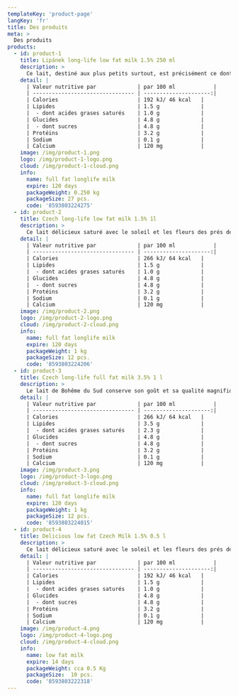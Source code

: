 ```yaml
---
templateKey: 'product-page'
langKey: 'fr'
title: Des produits
meta: >
  Des produits
products:
  - id: product-1
    title: Lipánek long-life low fat milk 1.5% 250 ml
    description: >
      Ce lait, destiné aux plus petits surtout, est précisément ce dont le corps a besoin pour un développement sain. Il est une source essentielle de protéines à part entière et de calcium pour le développement sain des os et des dents. Il est produit du lait tchèque de la plus haute qualité, grâce à quoi vous et votre enfant en tomberez amoureux instantanément. De plus, il est livré dans un emballage pratique, avec une paille. Il est 100% sans gluten. Calcium par 100 ml = 120 mg à part entière = 15% DRI.
    detail: |
      | Valeur nutritive par             | par 100 ml            |
      | -------------------------------- | ---------------------:|
      | Calories                         | 192 kJ/ 46 kcal   |
      | Lipides                          | 1.5 g             |
      |  - dont acides grases saturés    | 1.0 g             |
      | Glucides                         | 4.8 g             |
      |  - dont sucres                   | 4.8 g             |
      | Protéins                         | 3.2 g             |
      | Sodium                           | 0.1 g             |
      | Calcium                          | 120 mg            |
    image: /img/product-1.png
    logo: /img/product-1-logo.png
    cloud: /img/product-1-cloud.png
    info:
      name: full fat longlife milk
      expire: 120 days
      packageWeight: 0.250 kg
      packageSize: 27 pcs.
      code: '8593803224275'
  - id: product-2
    title: Czech long-life low fat milk 1.5% 1l
    description: >
      Ce lait délicieux saturé avec le soleil et les fleurs des prés de Bohême du Sud est immédiatement reconnaissable à tout le monde après la première gorgée. Le lait de Bohême du Sud conserve sa saveur exquise pendant toute sa durée de conservation - 2 semaines, car le couvercle à vis pratique le protège de toute lumière du soleil. Ce produit est fabriqué de lait de Bohême du Sud de première classe avec une teneur en matières grasses de 1,5%. Et comme son nom l'indique, il est vraiment délicieux. Ce lait est sans gluten. Calcium par 100 ml = 120 mg = 15% DRI.
    detail: |
      | Valeur nutritive par             | par 100 ml            |
      | -------------------------------- | ---------------------:|
      | Calories                         | 266 kJ/ 64 kcal   |
      | Lipides                          | 1.5 g             |
      |  - dont acides grases saturés    | 1.0 g             |
      | Glucides                         | 4.8 g             |
      |  - dont sucres                   | 4.8 g             |
      | Protéins                         | 3.2 g             |
      | Sodium                           | 0.1 g             |
      | Calcium                          | 120 mg            |
    image: /img/product-2.png
    logo: /img/product-2-logo.png
    cloud: /img/product-2-cloud.png
    info:
      name: full fat longlife milk
      expire: 120 days
      packageWeight: 1 kg
      packageSize: 12 pcs.
      code: '8593803224206'
  - id: product-3
    title: Czech long-life full fat milk 3.5% 1 l
    description: >
      Le lait de Bohême du Sud conserve son goût et sa qualité magnifiques pendant une période de 4 mois, même lorsqu'il est conservé à température ambiante - parfaitement adapté à l'approvisionnement en lait de la route. Ce produit est fabriqué du lait de première classe de Bohême du Sud, avec une teneur en matières grasses de 3,5%. Au cause d'une plus grande teneur en matière grasse, son goût délicieux est encore plus perceptible. Ce lait est sans gluten.
    detail: |
      | Valeur nutritive par             | par 100 ml            |
      | -------------------------------- | ---------------------:|
      | Calories                         | 266 kJ/ 64 kcal   |
      | Lipides                          | 3.5 g             |
      |  - dont acides grases saturés    | 2.3 g             |
      | Glucides                         | 4.8 g             |
      |  - dont sucres                   | 4.8 g             |
      | Protéins                         | 3.2 g             |
      | Sodium                           | 0.1 g             |
      | Calcium                          | 120 mg            |
    image: /img/product-3.png
    logo: /img/product-3-logo.png
    cloud: /img/product-3-cloud.png
    info:
      name: full fat longlife milk
      expire: 120 days
      packageWeight: 1 kg
      packageSize: 12 pcs.
      code: '8593803224015'
  - id: product-4
    title: Delicious low fat Czech Milk 1.5% 0.5 l
    description: >
      Ce lait délicieux saturé avec le soleil et les fleurs des prés de Bohême du Sud est immédiatement reconnaissable à tout le monde après la première gorgée. Le lait de Bohême du Sud conserve sa saveur exquise pendant toute sa durée de conservation - 2 semaines, car le couvercle à vis pratique le protège de toute lumière du soleil. Ce produit est fabriqué de lait de Bohême du Sud de première classe avec une teneur en matières grasses de 1,5%. Et comme son nom l'indique, il est vraiment délicieux. Ce lait est sans gluten. Calcium par 100 ml = 120 mg = 15% DRI.
    detail: |
      | Valeur nutritive par             | par 100 ml            |
      | -------------------------------- | ---------------------:|
      | Calories                         | 192 kJ/ 46 kcal   |
      | Lipides                          | 1.5 g             |
      |  - dont acides grases saturés    | 1.0 g             |
      | Glucides                         | 4.8 g             |
      |  - dont sucres                   | 4.8 g             |
      | Protéins                         | 3.2 g             |
      | Sodium                           | 0.1 g             |
      | Calcium                          | 120 mg            |
    image: /img/product-4.png
    logo: /img/product-4-logo.png
    cloud: /img/product-4-cloud.png
    info:
      name: low fat milk
      expire: 14 days
      packageWeight: cca 0.5 Kg
      packageSize: 	10 pcs.
      code: '8593803222318'
---
```

